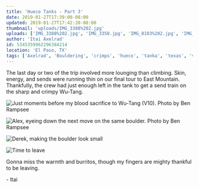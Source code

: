 ```yaml
---
title: 'Hueco Tanks - Part 3'
date: 2019-01-27T17:39:00-08:00
updated: 2019-01-27T17:42:20-08:00
thumbnail: 'uploads/IMG_3388%202.jpg'
uploads: ['IMG_3388%202.jpg', 'IMG_3350.jpg', 'IMG_0103%202.jpg', 'IMG_0105.jpg']
author: 'Itai Axelrad'
id: 5345359962296384214
location: 'El Paso, TX'
tags: ['Axelrad', 'Bouldering', 'crimps', 'hueco', 'tanka', 'texas', 'v10']
---
```


The last day or two of the trip involved more lounging than climbing. Skin, energy, and sends were running thin on our final tour to East Mountain. Thankfully, the crew had just enough left in the tank to get a send train on the sharp and crimpy Wu-Tang.

![Just moments before my blood sacrifice to Wu-Tang (V10). Photo by Ben Rampsee](uploads/IMG_3388%202.jpg)

![Alex, eyeing down the next move on the same boulder. Photo by Ben Rampsee](uploads/IMG_3350.jpg)

![Derek, making the boulder look small](uploads/IMG_0103%202.jpg)

![Time to leave](uploads/IMG_0105.jpg)

Gonna miss the warmth and burritos, though my fingers are mighty thankful to be leaving.

\- Itai
